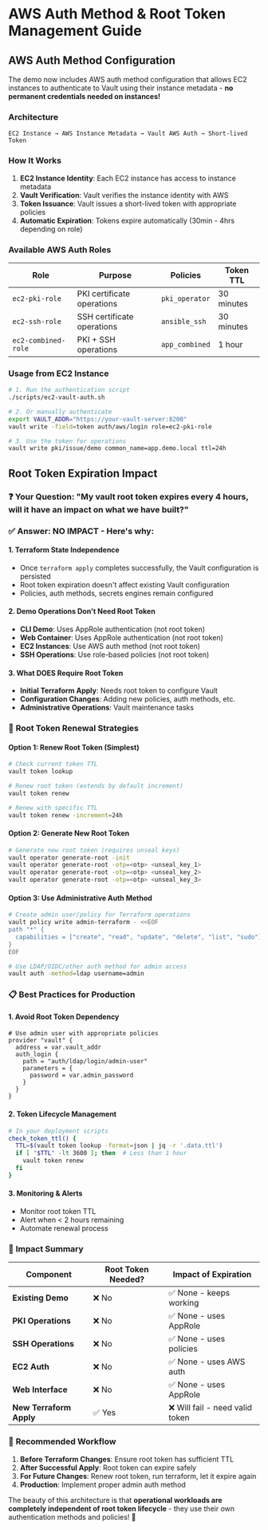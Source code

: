 # AWS Auth Method & Root Token Management Guide

## AWS Auth Method Configuration

The demo now includes AWS auth method configuration that allows EC2 instances to authenticate to Vault using their instance metadata - **no permanent credentials needed on instances!**

### Architecture

```
EC2 Instance → AWS Instance Metadata → Vault AWS Auth → Short-lived Token
```

### How It Works

1. **EC2 Instance Identity**: Each EC2 instance has access to instance metadata
2. **Vault Verification**: Vault verifies the instance identity with AWS
3. **Token Issuance**: Vault issues a short-lived token with appropriate policies
4. **Automatic Expiration**: Tokens expire automatically (30min - 4hrs depending on role)

### Available AWS Auth Roles

| Role | Purpose | Policies | Token TTL |
|------|---------|----------|-----------|
| `ec2-pki-role` | PKI certificate operations | `pki_operator` | 30 minutes |
| `ec2-ssh-role` | SSH certificate operations | `ansible_ssh` | 30 minutes |  
| `ec2-combined-role` | PKI + SSH operations | `app_combined` | 1 hour |

### Usage from EC2 Instance

```bash
# 1. Run the authentication script
./scripts/ec2-vault-auth.sh

# 2. Or manually authenticate
export VAULT_ADDR="https://your-vault-server:8200"
vault write -field=token auth/aws/login role=ec2-pki-role

# 3. Use the token for operations
vault write pki/issue/demo common_name=app.demo.local ttl=24h
```

## Root Token Expiration Impact

### ❓ **Your Question**: "My vault root token expires every 4 hours, will it have an impact on what we have built?"

### ✅ **Answer**: **NO IMPACT** - Here's why:

#### 1. **Terraform State Independence**
- Once `terraform apply` completes successfully, the Vault configuration is persisted
- Root token expiration doesn't affect existing Vault configuration
- Policies, auth methods, secrets engines remain configured

#### 2. **Demo Operations Don't Need Root Token**
- **CLI Demo**: Uses AppRole authentication (not root token)
- **Web Container**: Uses AppRole authentication (not root token)  
- **EC2 Instances**: Use AWS auth method (not root token)
- **SSH Operations**: Use role-based policies (not root token)

#### 3. **What DOES Require Root Token**
- **Initial Terraform Apply**: Needs root token to configure Vault
- **Configuration Changes**: Adding new policies, auth methods, etc.
- **Administrative Operations**: Vault maintenance tasks

### 🔧 **Root Token Renewal Strategies**

#### Option 1: Renew Root Token (Simplest)
```bash
# Check current token TTL
vault token lookup

# Renew root token (extends by default increment)
vault token renew

# Renew with specific TTL
vault token renew -increment=24h
```

#### Option 2: Generate New Root Token
```bash
# Generate new root token (requires unseal keys)
vault operator generate-root -init
vault operator generate-root -otp=<otp> <unseal_key_1>
vault operator generate-root -otp=<otp> <unseal_key_2>
vault operator generate-root -otp=<otp> <unseal_key_3>
```

#### Option 3: Use Administrative Auth Method
```bash
# Create admin user/policy for Terraform operations
vault policy write admin-terraform - <<EOF
path "*" {
  capabilities = ["create", "read", "update", "delete", "list", "sudo"]
}
EOF

# Use LDAP/OIDC/other auth method for admin access
vault auth -method=ldap username=admin
```

### 📋 **Best Practices for Production**

#### 1. **Avoid Root Token Dependency**
```hcl
# Use admin user with appropriate policies
provider "vault" {
  address = var.vault_addr
  auth_login {
    path = "auth/ldap/login/admin-user"
    parameters = {
      password = var.admin_password
    }
  }
}
```

#### 2. **Token Lifecycle Management**
```bash
# In your deployment scripts
check_token_ttl() {
  TTL=$(vault token lookup -format=json | jq -r '.data.ttl')
  if [ "$TTL" -lt 3600 ]; then  # Less than 1 hour
    vault token renew
  fi
}
```

#### 3. **Monitoring & Alerts**
- Monitor root token TTL
- Alert when < 2 hours remaining
- Automate renewal process

### 🚀 **Impact Summary**

| Component | Root Token Needed? | Impact of Expiration |
|-----------|-------------------|---------------------|
| **Existing Demo** | ❌ No | ✅ None - keeps working |
| **PKI Operations** | ❌ No | ✅ None - uses AppRole |
| **SSH Operations** | ❌ No | ✅ None - uses policies |
| **EC2 Auth** | ❌ No | ✅ None - uses AWS auth |
| **Web Interface** | ❌ No | ✅ None - uses AppRole |
| **New Terraform Apply** | ✅ Yes | ❌ Will fail - need valid token |

### 🔄 **Recommended Workflow**

1. **Before Terraform Changes**: Ensure root token has sufficient TTL
2. **After Successful Apply**: Root token can expire safely
3. **For Future Changes**: Renew root token, run terraform, let it expire again
4. **Production**: Implement proper admin auth method

The beauty of this architecture is that **operational workloads are completely independent of root token lifecycle** - they use their own authentication methods and policies! 🎉
